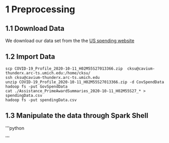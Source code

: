 #  1 Preprocessing 
## 1.1 Download Data

We download our data set from the the [US spending website](https://www.usaspending.gov/disaster/covid-19)    



## 1.2 Import Data
    scp COVID-19_Profile_2020-10-11_H02M55S27013366.zip  cksu@cavium-thunderx.arc-ts.umich.edu:/home/cksu/
    ssh cksu@cavium-thunderx.arc-ts.umich.edu
    unzip COVID-19_Profile_2020-10-11_H02M55S27013366.zip -d CovSpendData
    hadoop fs -put GovSpendData
    cat ./Assistance_PrimeAwardSummaries_2020-10-11_H02M55S27_* > spendingData.csv
    hadoop fs -put spendingData.csv


## 1.3 Manipulate the data through Spark Shell
'''python

'''
